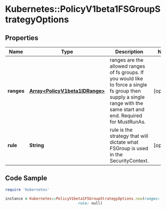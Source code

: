 # Kubernetes::PolicyV1beta1FSGroupStrategyOptions

## Properties

Name | Type | Description | Notes
------------ | ------------- | ------------- | -------------
**ranges** | [**Array&lt;PolicyV1beta1IDRange&gt;**](PolicyV1beta1IDRange.md) | ranges are the allowed ranges of fs groups.  If you would like to force a single fs group then supply a single range with the same start and end. Required for MustRunAs. | [optional] 
**rule** | **String** | rule is the strategy that will dictate what FSGroup is used in the SecurityContext. | [optional] 

## Code Sample

```ruby
require 'Kubernetes'

instance = Kubernetes::PolicyV1beta1FSGroupStrategyOptions.new(ranges: null,
                                 rule: null)
```


